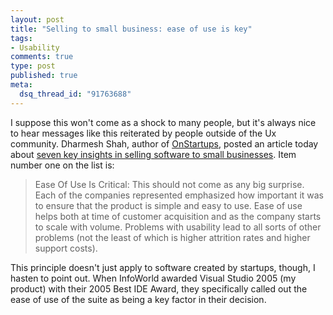 ```yaml
--- 
layout: post
title: "Selling to small business: ease of use is key"
tags: 
- Usability
comments: true
type: post
published: true
meta: 
  dsq_thread_id: "91763688"
---
```

I suppose this won't come as a shock to many people, but it's always nice to hear messages like this reiterated by people outside of the Ux community. Dharmesh Shah, author of <a href="http://onstartups.com">OnStartups</a>, posted an article today about <a href="http://onstartups.com/Home/tabid/3339/articleType/ArticleView/articleId/1058/Default.aspx">seven key insights in selling software to small businesses</a>. Item number one on the list is:
  <blockquote>Ease Of Use Is Critical:  This should not come as any big surprise.  Each of the companies represented emphasized how important it was to ensure that the product is simple and easy to use.  Ease of use helps both at time of customer acquisition and as the company starts to scale with volume.  Problems with usability lead to all sorts of other problems (not the least of which is higher attrition rates and higher support costs).</blockquote>

  This principle doesn't just apply to software created by startups, though, I hasten to point out. When InfoWorld awarded Visual Studio 2005 (my product) with their 2005 Best IDE Award, they specifically called out the ease of use of the suite as being a key factor in their decision.
